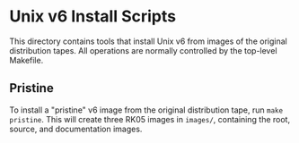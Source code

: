 Unix v6 Install Scripts
===

This directory contains tools that install Unix v6 from images of the
original distribution tapes.  All operations are normally controlled by
the top-level Makefile.

Pristine
---

To install a "pristine" v6 image from the original distribution tape,
run `make pristine`.  This will create three RK05 images in `images/`,
containing the root, source, and documentation images.
